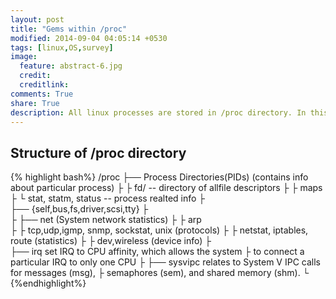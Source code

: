 ```yaml
---
layout: post
title: "Gems within /proc"
modified: 2014-09-04 04:05:14 +0530
tags: [linux,OS,survey]
image:
  feature: abstract-6.jpg
  credit: 
  creditlink: 
comments: True
share: True
description: All linux processes are stored in /proc directory. In this post, we take a brief overview of /proc directory. 
---
```

## Structure of /proc directory 

{% highlight bash%}
/proc
├── Process Directories(PIDs) (contains info about particular process)
├   ├ fd/ -- directory of allfile descriptors
├ 	├ maps 
├ 	└ stat, statm, status -- process realted info
├	 
├── {self,bus,fs,driver,scsi,tty}
├	
├
├── net (System network statistics)
├ 	├ arp 																	
├ 	├ tcp,udp,igmp, snmp, sockstat, unix (protocols)
├ 	├ netstat, iptables, route (statistics)
├	├ dev,wireless (device info)
├   
├── irq set IRQ to CPU affinity, which allows the system 
├		to connect a particular IRQ to only one CPU
├
├── sysvipc relates to System V IPC calls for messages (msg),
├			 semaphores (sem), and shared memory (shm).
└
{%endhighlight%}    
            
        